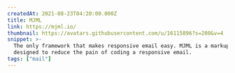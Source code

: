 ```yaml
---
createdAt: 2021-08-23T04:20:00.000Z
title: MJML
link: https://mjml.io/
thumbnail: https://avatars.githubusercontent.com/u/16115896?s=200&v=4
snippet: >-
  The only framework that makes responsive email easy. MJML is a markup language
  designed to reduce the pain of coding a responsive email.
tags: ["mail"]
---
```

